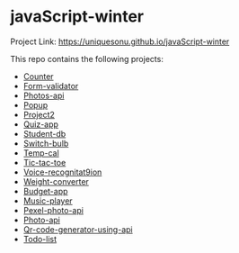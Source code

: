 # javaScript-winter


Project Link: https://uniquesonu.github.io/javaScript-winter

This repo contains the following projects:

- [Counter](./counter)
- [Form-validator](./form-validator)
- [Photos-api](./photos-api)
- [Popup](./popup)
- [Project2](./project2)
- [Quiz-app](./quiz-app)
- [Student-db](./student-db)
- [Switch-bulb](./switch-bulb)
- [Temp-cal](./temp-cal)
- [Tic-tac-toe](./tic-tac-toe)
- [Voice-recognitat9ion](./voice-recognitation)
- [Weight-converter](./weight-converter)
- [Budget-app](./budget-app)
- [Music-player](./muzik-player)
- [Pexel-photo-api](./pexel-photo-api)
- [Photo-api](./photos-api)
- [Qr-code-generator-using-api](./qr-code-generator-using-api)
- [Todo-list](./todo-list)
